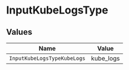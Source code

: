 # InputKubeLogsType


## Values

| Name                        | Value                       |
| --------------------------- | --------------------------- |
| `InputKubeLogsTypeKubeLogs` | kube_logs                   |